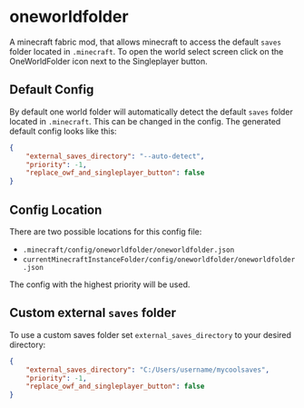 # oneworldfolder

A minecraft fabric mod, that allows minecraft to access the default `saves` folder located in `.minecraft`. To open the world select screen click on the OneWorldFolder icon next to the Singleplayer button.

## Default Config
By default one world folder will automatically detect the default `saves` folder located in `.minecraft`. This can be changed in the config. The generated default config looks like this:
```json
{
	"external_saves_directory": "--auto-detect",
	"priority": -1,
	"replace_owf_and_singleplayer_button": false
}
```

## Config Location
There are two possible locations for this config file:
- `.minecraft/config/oneworldfolder/oneworldfolder.json`
- `currentMinecraftInstanceFolder/config/oneworldfolder/oneworldfolder.json`

The config with the highest priority will be used.

## Custom external `saves` folder
To use a custom saves folder set `external_saves_directory` to your desired directory:
```json
{
	"external_saves_directory": "C:/Users/username/mycoolsaves",
	"priority": -1,
	"replace_owf_and_singleplayer_button": false
}
```
